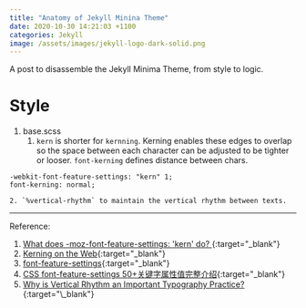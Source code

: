 ```yaml
---
title: "Anatomy of Jekyll Minina Theme"
date: 2020-10-30 14:21:03 +1100
categories: Jekyll
image: /assets/images/jekyll-logo-dark-solid.png
---
```

A post to disassemble the Jekyll Minima Theme, from style to logic. 

# Style
1. base.scss  
    1. `kern` is shorter for `kernning`. Kerning enables these edges to overlap so the space between each character can be adjusted to be tighter or looser.
`font-kerning` defines distance between chars. 
```
-webkit-font-feature-settings: "kern" 1;
font-kerning: normal;
```
    2. `%vertical-rhythm` to maintain the vertical rhythm between texts. 





***
Reference:  
1. [What does -moz-font-feature-settings: 'kern' do?
](https://stackoverflow.com/questions/45311518/what-does-moz-font-feature-settings-kern-do){:target="\_blank"}
2. [Kerning on the Web](https://blog.typekit.com/2014/02/05/kerning-on-the-web/){:target="\_blank"}
3. [font-feature-settings](https://css-tricks.com/almanac/properties/f/font-feature-settings/){:target="\_blank"}
4. [CSS font-feature-settings 50+关键字属性值完整介绍](https://www.zhangxinxu.com/wordpress/2018/12/css-font-feature-settings-keyword-value/){:target="\_blank"}
5. [Why is Vertical Rhythm an Important Typography Practice?](https://zellwk.com/blog/why-vertical-rhythms/#:~:text=What%20is%20Vertical%20Rhythm%3F,to%20create%20the%20consistent%20spaces.){:target="\_blank"}

